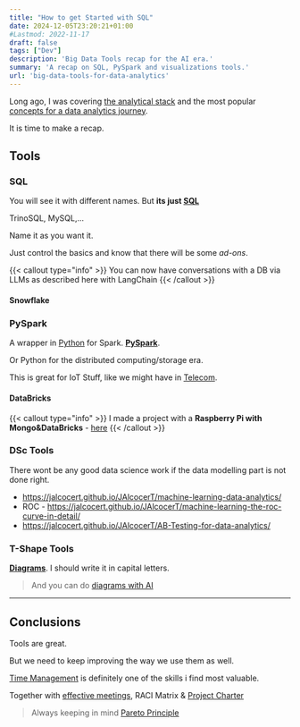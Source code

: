 ```yaml
---
title: "How to get Started with SQL"
date: 2024-12-05T23:20:21+01:00
#Lastmod: 2022-11-17
draft: false
tags: ["Dev"]
description: 'Big Data Tools recap for the AI era.'
summary: 'A recap on SQL, PySpark and visualizations tools.'
url: 'big-data-tools-for-data-analytics'
---
```



Long ago, I was covering [the analytical stack](https://jalcocert.github.io/JAlcocerT/self-taught-career-guide-for-data-analytics/#the-analytical-stack) and the most popular [concepts for a data analytics journey](https://jalcocert.github.io/JAlcocerT/data-basics-for-data-analytics/).

It is time to make a recap.

## Tools


### SQL

You will see it with different names. But **its just [SQL](https://jalcocert.github.io/JAlcocerT/sql-data-analytics)**

TrinoSQL, MySQL,...

Name it as you want it.

Just control the basics and know that there will be some *ad-ons*.

{{< callout type="info" >}}
You can now have conversations with a DB via LLMs as described here with LangChain
{{< /callout >}}

#### Snowflake

### PySpark

A wrapper in [Python](https://jalcocert.github.io/JAlcocerT/guide-python/) for Spark. [**PySpark**](https://jalcocert.github.io/JAlcocerT/guide-python-PySpark/).

Or Python for the distributed computing/storage era.

This is great for IoT Stuff, like we might have in [Telecom](https://jalcocert.github.io/JAlcocerT/telecom-concepts-101/).

#### DataBricks

{{< callout type="info" >}}
I made a project with a **Raspberry Pi with Mongo&DataBricks** - [here](https://jalcocert.github.io/RPi/posts/rpi-iot-mongodatabricks/)
{{< /callout >}}


### DSc Tools

There wont be any good data science work if the data modelling part is not done right.

* https://jalcocert.github.io/JAlcocerT/machine-learning-data-analytics/
* ROC - https://jalcocert.github.io/JAlcocerT/machine-learning-the-roc-curve-in-detail/
* https://jalcocert.github.io/JAlcocerT/AB-Testing-for-data-analytics/


### T-Shape Tools

**[Diagrams](https://jalcocert.github.io/JAlcocerT/how-to-use-mermaid-diagrams/)**. I should write it in capital letters.

> And you can do [diagrams with AI](https://jalcocert.github.io/JAlcocerT/ai-useful-yet-simple/#diagrams-with-ai)


---

## Conclusions

Tools are great.

But we need to keep improving the way we use them as well.

[Time Management](https://jalcocert.github.io/JAlcocerT/time-management-data-analytics/) is definitely one of the skills i find most valuable.

Together with [effective meetings](https://jalcocert.github.io/JAlcocerT/effective-meetings-data-analytics/), RACI Matrix & [Project Charter](https://github.com/Azure/Azure-TDSP-ProjectTemplate/blob/master/Docs/Project/Charter.md)

> Always keeping in mind [Pareto Principle](https://jalcocert.github.io/JAlcocerT/chaos-theory-and-the-double-pendulum-with-python/#the-pareto-principle-8020-and-chaos)